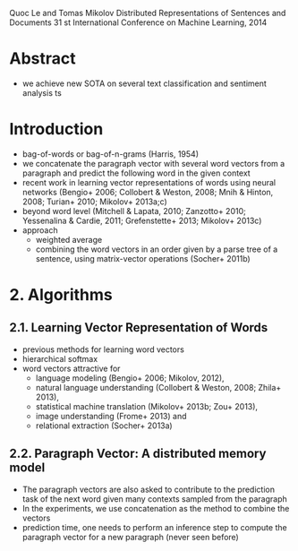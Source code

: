 Quoc Le and Tomas Mikolov
Distributed Representations of Sentences and Documents
31 st International Conference on Machine Learning, 2014

# Abstract

* we achieve new SOTA on several text classification and sentiment analysis ts

# Introduction

* bag-of-words or bag-of-n-grams (Harris, 1954)
* we concatenate the paragraph vector with several word vectors from a
  paragraph and predict the following word in the given context
* recent work in learning vector representations of words using neural networks
  (Bengio+ 2006; Collobert & Weston, 2008; Mnih & Hinton, 2008; Turian+ 2010;
  Mikolov+ 2013a;c)
* beyond word level
  (Mitchell & Lapata, 2010; Zanzotto+ 2010; Yessenalina & Cardie, 2011;
  Grefenstette+ 2013; Mikolov+ 2013c)
* approach
  * weighted average
  * combining the word vectors in an order given by a parse tree of a sentence,
    using matrix-vector operations (Socher+ 2011b)

# 2. Algorithms

## 2.1. Learning Vector Representation of Words

* previous methods for learning word vectors
* hierarchical softmax
* word vectors attractive for
  * language modeling (Bengio+ 2006; Mikolov, 2012),
  * natural language understanding (Collobert & Weston, 2008; Zhila+ 2013),
  * statistical machine translation (Mikolov+ 2013b; Zou+ 2013),
  * image understanding (Frome+ 2013) and
  * relational extraction (Socher+ 2013a)

## 2.2. Paragraph Vector: A distributed memory model

* The paragraph vectors are also asked to contribute to the prediction task of
  the next word given many contexts sampled from the paragraph
* In the experiments, we use concatenation as the method to combine the vectors
* prediction time, one needs to perform an inference step to 
  compute the paragraph vector for a new paragraph (never seen before)
